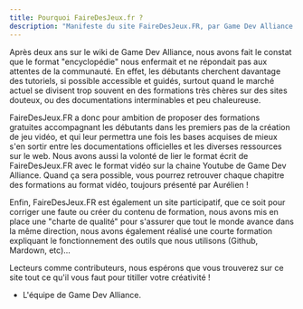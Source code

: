 ```yaml
---
title: Pourquoi FaireDesJeux.fr ?
description: "Manifeste du site FaireDesJeux.FR, par Game Dev Alliance."
---
```


Après deux ans sur le wiki de Game Dev Alliance, nous avons fait le constat que le format "encyclopédie" nous enfermait et ne répondait pas aux attentes de la communauté. En effet, les débutants cherchent davantage des tutoriels, si possible accessible et guidés, surtout quand le marché actuel se divisent trop souvent en des formations très chères sur des sites douteux, ou des documentations interminables et peu chaleureuse.

FaireDesJeux.FR a donc pour ambition de proposer des formations gratuites accompagnant les débutants dans les premiers pas de la création de jeu vidéo, et qui leur permettra une fois les bases acquises de mieux s'en sortir entre les documentations officielles et les diverses ressources sur le web. Nous avons aussi la volonté de lier le format écrit de FaireDesJeux.FR avec le format vidéo sur la chaine Youtube de Game Dev Alliance. Quand ça sera possible, vous pourrez retrouver chaque chapitre des formations au format vidéo, toujours présenté par Aurélien !

Enfin, FaireDesJeux.FR est également un site participatif, que ce soit pour corriger une faute ou créer du contenu de formation, nous avons mis en place une "charte de qualité" pour s'assurer que tout le monde avance dans la même direction, nous avons également réalisé une courte formation expliquant le fonctionnement des outils que nous utilisons (Github, Mardown, etc)...

Lecteurs comme contributeurs, nous espérons que vous trouverez sur ce site tout ce qu'il vous faut pour titiller votre créativité !

- L'équipe de Game Dev Alliance.
